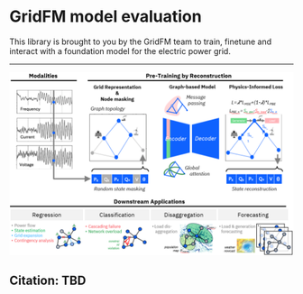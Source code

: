 # GridFM model evaluation

This library is brought to you by the GridFM team to train, finetune and interact with a foundation model for the electric power grid.

---

<p align="center">
  <img src="figs/pre_training.png" alt="GridFM logo"/>
  <br/>
</p>


## Citation: TBD
